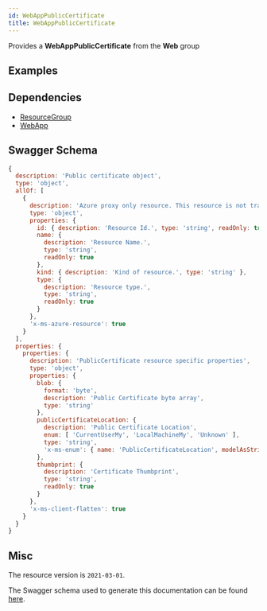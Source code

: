 ```yaml
---
id: WebAppPublicCertificate
title: WebAppPublicCertificate
---
```

Provides a **WebAppPublicCertificate** from the **Web** group
## Examples
## Dependencies
- [ResourceGroup](../Resources/ResourceGroup.md)
- [WebApp](../Web/WebApp.md)
## Swagger Schema
```js
{
  description: 'Public certificate object',
  type: 'object',
  allOf: [
    {
      description: 'Azure proxy only resource. This resource is not tracked by Azure Resource Manager.',
      type: 'object',
      properties: {
        id: { description: 'Resource Id.', type: 'string', readOnly: true },
        name: {
          description: 'Resource Name.',
          type: 'string',
          readOnly: true
        },
        kind: { description: 'Kind of resource.', type: 'string' },
        type: {
          description: 'Resource type.',
          type: 'string',
          readOnly: true
        }
      },
      'x-ms-azure-resource': true
    }
  ],
  properties: {
    properties: {
      description: 'PublicCertificate resource specific properties',
      type: 'object',
      properties: {
        blob: {
          format: 'byte',
          description: 'Public Certificate byte array',
          type: 'string'
        },
        publicCertificateLocation: {
          description: 'Public Certificate Location',
          enum: [ 'CurrentUserMy', 'LocalMachineMy', 'Unknown' ],
          type: 'string',
          'x-ms-enum': { name: 'PublicCertificateLocation', modelAsString: false }
        },
        thumbprint: {
          description: 'Certificate Thumbprint',
          type: 'string',
          readOnly: true
        }
      },
      'x-ms-client-flatten': true
    }
  }
}
```
## Misc
The resource version is `2021-03-01`.

The Swagger schema used to generate this documentation can be found [here](https://github.com/Azure/azure-rest-api-specs/tree/main/specification/web/resource-manager/Microsoft.Web/stable/2021-03-01/WebApps.json).
